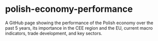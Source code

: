 # polish-economy-performance
A GitHub page showing the performance of the Polish economy over the past 5 years, its importance in the CEE region and the EU, current macro indicators, trade development, and key sectors.
